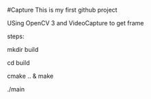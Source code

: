 #Capture
This is my first github project

USing OpenCV 3 and VideoCapture to get frame 

steps:

mkdir build

cd build

cmake .. & make

./main
